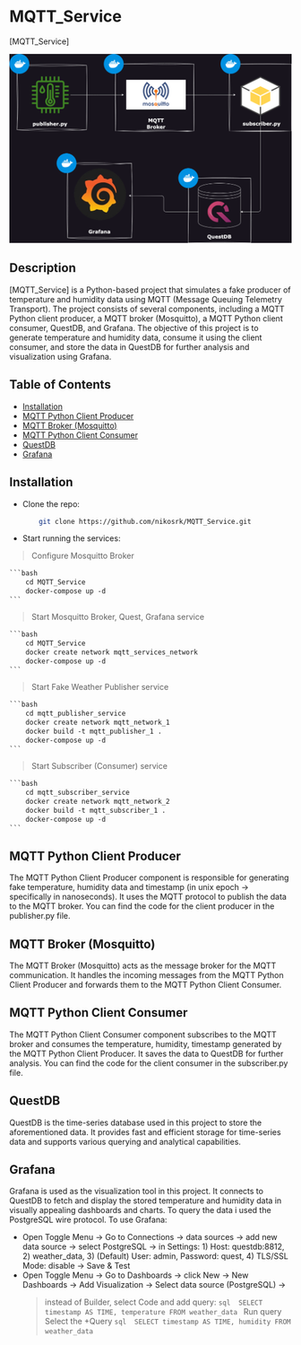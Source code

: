 # MQTT_Service

[MQTT_Service]

![alt text](mqtt_service.drawio.png)

## Description

[MQTT_Service] is a Python-based project that simulates a fake producer of temperature and humidity data using MQTT (Message Queuing Telemetry Transport). The project consists of several components, including a MQTT Python client producer, a MQTT broker (Mosquitto), a MQTT Python client consumer, QuestDB, and Grafana. The objective of this project is to generate temperature and humidity data, consume it using the client consumer, and store the data in QuestDB for further analysis and visualization using Grafana. 

## Table of Contents

- [Installation](#installation)
- [MQTT Python Client Producer](#mqtt-python-client-producer)
- [MQTT Broker (Mosquitto)](#mqtt-broker-mosquitto)
- [MQTT Python Client Consumer](#mqtt-python-client-consumer)
- [QuestDB](#questdb)
- [Grafana](#grafana)


## Installation 

- Clone the repo:

    ```bash
        git clone https://github.com/nikosrk/MQTT_Service.git
    ```

- Start running the services:

> Configure Mosquitto Broker
    
    ```bash
        cd MQTT_Service
        docker-compose up -d 
    ```

> Start Mosquitto Broker, Quest, Grafana service

    ```bash
        cd MQTT_Service
        docker create network mqtt_services_network
        docker-compose up -d 
    ```

> Start Fake Weather Publisher service

    ```bash
        cd mqtt_publisher_service
        docker create network mqtt_network_1
        docker build -t mqtt_publisher_1 .
        docker-compose up -d
    ```

> Start Subscriber (Consumer) service

    ```bash
        cd mqtt_subscriber_service
        docker create network mqtt_network_2
        docker build -t mqtt_subscriber_1 .
        docker-compose up -d
    ```


## MQTT Python Client Producer

The MQTT Python Client Producer component is responsible for generating fake temperature, humidity data and timestamp (in unix epoch -> specifically in nanoseconds). It uses the MQTT protocol to publish the data to the MQTT broker. You can find the code for the client producer in the publisher.py file. 

## MQTT Broker (Mosquitto)

The MQTT Broker (Mosquitto) acts as the message broker for the MQTT communication. It handles the incoming messages from the MQTT Python Client Producer and forwards them to the MQTT Python Client Consumer. 

## MQTT Python Client Consumer

The MQTT Python Client Consumer component subscribes to the MQTT broker and consumes the temperature, humidity, timestamp generated by the MQTT Python Client Producer. It saves the data to QuestDB for further analysis. You can find the code for the client consumer in the subscriber.py file. 


## QuestDB

QuestDB is the time-series database used in this project to store the aforementioned data. It provides fast and efficient storage for time-series data and supports various querying and analytical capabilities.

## Grafana

Grafana is used as the visualization tool in this project. It connects to QuestDB to fetch and display the stored temperature and humidity data in visually appealing dashboards and charts. To query the data i used the PostgreSQL wire protocol.
To use Grafana:
- Open Toggle Menu -> Go to Connections -> data sources -> add new data source -> select PostgreSQL -> in Settings: 1) Host: questdb:8812, 2) weather_data, 3) (Default) User: admin, Password: quest, 4)  TLS/SSL Mode: disable -> Save & Test
- Open Toggle Menu -> Go to Dashboards -> click New -> New Dashboards -> Add Visualization -> Select data source (PostgreSQL) ->
    > instead of Builder, select Code and add query: 
        ```sql 
            SELECT timestamp AS TIME, temperature FROM weather_data
        ```
    > Run query
    > Select the +Query
        ```sql 
            SELECT timestamp AS TIME, humidity FROM weather_data
        ```